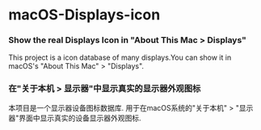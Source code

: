 # macOS-Displays-icon
### Show the real Displays Icon in "About This Mac > Displays"  
This project is a icon database of many displays.You can show it in macOS's "About This Mac" > "Displays".  
  
### 在"关于本机 > 显示器"中显示真实的显示器外观图标 
本项目是一个显示器设备图标数据库. 用于在macOS系统的"关于本机" > "显示器"界面中显示真实的设备显示器外观图标.
